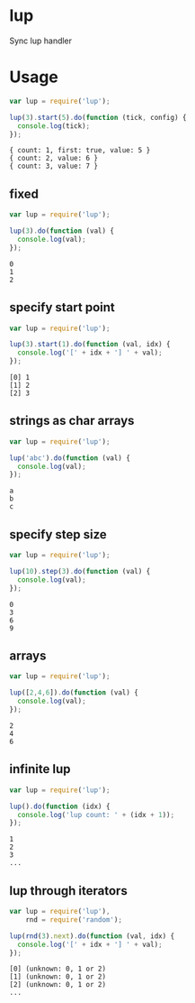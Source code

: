 # lup

Sync lup handler

# Usage

```js
var lup = require('lup');

lup(3).start(5).do(function (tick, config) {
  console.log(tick);
});
```

    { count: 1, first: true, value: 5 }
    { count: 2, value: 6 }
    { count: 3, value: 7 }

## fixed

```js
var lup = require('lup');

lup(3).do(function (val) {
  console.log(val);
});
```

    0
    1
    2

## specify start point

```js
var lup = require('lup');

lup(3).start(1).do(function (val, idx) {
  console.log('[' + idx + '] ' + val);
});
```

    [0] 1
    [1] 2
    [2] 3

## strings as char arrays

```js
var lup = require('lup');

lup('abc').do(function (val) {
  console.log(val);
});
```

    a
    b
    c

## specify step size

```js
var lup = require('lup');

lup(10).step(3).do(function (val) {
  console.log(val);
});
```

    0
    3
    6
    9

## arrays

```js
var lup = require('lup');

lup([2,4,6]).do(function (val) {
  console.log(val);
});
```

    2
    4
    6

## infinite lup

```js
var lup = require('lup');

lup().do(function (idx) {
  console.log('lup count: ' + (idx + 1));
});
```

    1
    2
    3
    ...

## lup through iterators

```js
var lup = require('lup'),
    rnd = require('random');

lup(rnd(3).next).do(function (val, idx) {
  console.log('[' + idx + '] ' + val);
});
```

    [0] (unknown: 0, 1 or 2)
    [1] (unknown: 0, 1 or 2)
    [2] (unknown: 0, 1 or 2)
    ...

